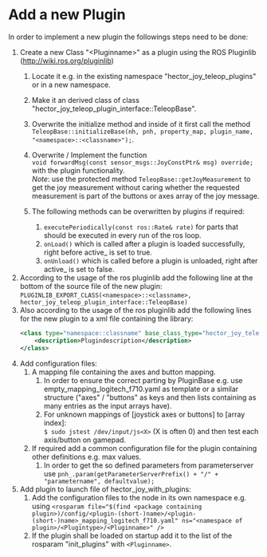 # Add a new Plugin

In order to implement a new plugin the followings steps need to be done:
1. Create a new Class "\<Pluginname\>" as a plugin using the ROS Pluginlib (http://wiki.ros.org/pluginlib)
    1. Locate it e.g. in the existing namespace "hector_joy_teleop_plugins" or in a new namespace.
    2. Make it an derived class of class "hector_joy_teleop_plugin_interface::TeleopBase".
    3. Overwrite the initialize method and inside of it first call the method 
    `TeleopBase::initializeBase(nh, pnh, property_map, plugin_name, "<namespace>::<classname>");`.
    4. Overwrite / Implement the function  
    `void forwardMsg(const sensor_msgs::JoyConstPtr& msg) override;` with the plugin functionality.\
    *Note*: use the protected method `TeleopBase::getJoyMeasurement` to get the joy measurement without caring whether the requested measurement is part of the buttons or axes array of the joy message.
    
    5. The following methods can be overwritten by plugins if required:
        1. `executePeriodically(const ros::Rate& rate)` for parts that should be executed in every run of the ros loop.
        2. `onLoad()` which is called after a plugin is loaded successfully, right before active_ is set to true.
        3. `onUnload()` which is called before a plugin is unloaded, right after active_ is set to false.
2. According to the usage of the ros pluginlib add the following line at the bottom of the source file of the new plugin:
    `PLUGINLIB_EXPORT_CLASS(<namespace>::<classname>, hector_joy_teleop_plugin_interface::TeleopBase)`
3. Also according to the usage of the ros pluginlib add the following lines for the new plugin to a xml file containing the library:
    ```xml
   <class type="namespace::classname" base_class_type="hector_joy_teleop_plugin_interface::TeleopBase">
        <description>Plugindescription</description>  
    </class>
4. Add configuration files:
    1. A mapping file containing the axes and button mapping.
        1. In order to ensure the correct parting by PluginBase e.g. use empty_mapping_logitech_f710.yaml as template or a similar structure ("axes" / "buttons" as keys and then lists containing as many entries as the input arrays have).
        2. For unknown mappings of [joystick axes or buttons] to [array index]:  
        `$ sudo jstest /dev/input/js<X>` (X is often 0) and then test each axis/button on gamepad.
    2. If required add a common configuration file for the plugin containing other definitions e.g. max values.
        1. In order to get the so defined parameters from parameterserver use `pnh_.param(getParameterServerPrefix() + "/" + "parametername", defaultvalue);`
5. Add plugin to launch file of hector_joy_with_plugins:
    1. Add the configuration files to the node in its own namespace e.g. using
    `<rosparam file="$(find <package containing plugin>)/config/<plugin-(short-)name>/<plugin-(short-)name>_mapping_logitech_f710.yaml" ns="<namespace of plugin>/<Plugintype>/<Pluginname>" />`
    2. If the plugin shall be loaded on startup add it to the list of the rosparam "init_plugins" with `<Pluginname>`.